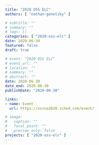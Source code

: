 ```yaml
---
title: "2020 OSS ELC"
authors: [ "nathan-genetzky" ]

# subtitle: ""
# summary: ""
# tags: []
categories: [ "2020-oss-elc" ]
date: 2020-06-30
featured: false
draft: true

# event: "2020 OSS ELC"
# event_url: ""
# location: ""
# summary: ""
# abstract: ""
date: 2020-06-30
date_end: 2020-06-30
publishDate: "2020-06-30"

links:
- name: Event
  url: https://ossna2020.sched.com/event/

# image:
#   caption: ""
#   focal_point: ""
#   preview_only: false
projects: [ "2020-oss-elc" ]
---
```

